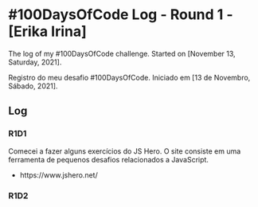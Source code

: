 # #100DaysOfCode Log - Round 1 - [Erika Irina]

The log of my #100DaysOfCode challenge. Started on [November 13, Saturday, 2021].

Registro do meu desafio #100DaysOfCode. Iniciado em [13 de Novembro, Sábado, 2021].

## Log

### R1D1 
Comecei a fazer alguns exercícios do JS Hero. O site consiste em uma ferramenta de pequenos desafios relacionados a JavaScript.

<ul> 
  <li> https://www.jshero.net/ </li>
  </ul>

### R1D2
